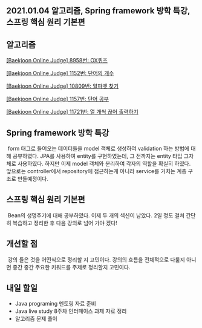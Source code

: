 ## 2021.01.04 알고리즘, Spring framework 방학 특강, 스프링 핵심 원리 기본편

## 알고리즘
[[Baekjoon Online Judge] 8958번: OX퀴즈](https://hyeonic.tistory.com/33)

[[Baekjoon Online Judge] 1152번: 단어의 개수](https://hyeonic.tistory.com/34)

[[Baekjoon Online Judge] 10809번: 알파벳 찾기](https://hyeonic.tistory.com/35)

[[Baekjoon Online Judge] 1157번: 단어 공부](https://hyeonic.tistory.com/36)

[[Baekjoon Online Judge] 11721번: 열 개씩 끊어 출력하기](https://hyeonic.tistory.com/37)


## Spring framework 방학 특강
&nbsp;form 태그로 들어오는 데이터들을 model 객체로 생성하여 validation 하는 방법에 대해 공부하였다. JPA를 사용하여 entity를 구현하였는데, 그 전까지는 entity 타입 그자체로 사용하였다. 하지만 이제 model 객체와 분리하여 각자의 역할을 확실히 하였다. 앞으로는 controller에서 repository에 접근하는게 아니라 service를 거치는 계층 구조로 만들예정이다.

## 스프링 핵심 원리 기본편
&nbsp;Bean의 생명주기에 대해 공부하였다. 이제 두 개의 섹션이 남았다. 2일 정도 걸쳐 간단히 복습하고 정리한 후 다음 강의로 넘어 가야 겠다!

## 개선할 점
&nbsp;강의 들은 것을 어떤식으로 정리할 지 고민이다. 강의의 흐름을 전체적으로 다룰지 아니면 중간 중간 주요한 키워드를 주제로 정리할지 고민이다.

## 내일 할일
 - Java programing 멘토링 자료 준비
 - Java live study 8주차 인터페이스 과제 자료 정리
 - 알고리즘 문제 풀이